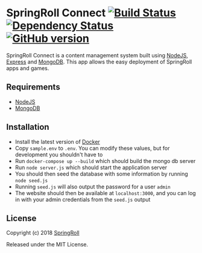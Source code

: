 # SpringRoll Connect [![Build Status](https://travis-ci.org/SpringRoll/SpringRollConnect.svg)](https://travis-ci.org/SpringRoll/SpringRollConnect) [![Dependency Status](https://david-dm.org/SpringRoll/SpringRollConnect.svg)](https://david-dm.org/SpringRoll/SpringRollConnect) [![GitHub version](https://badge.fury.io/gh/SpringRoll%2FSpringRollConnect.svg)](http://badge.fury.io/gh/SpringRoll%2FSpringRollConnect)

SpringRoll Connect is a content management system built using [NodeJS](https://nodejs.org/), [Express](http://expressjs.com/) and [MongoDB](https://www.mongodb.org/). This app allows the easy deployment of SpringRoll apps and games.

## Requirements

* [NodeJS](https://nodejs.org/)
* [MongoDB](https://www.mongodb.org/)

## Installation

* Install the latest version of [Docker](https://www.docker.com/)
* Copy `sample.env` to `.env`. You can modify these values, but for development you shouldn't have to
* Run `docker-compose up --build` which should build the mongo db server
* Run `node server.js` which should start the application server
* You should then seed the database with some information by running `node seed.js`
* Running `seed.js` will also output the password for a user `admin`
* The website should then be available at `localhost:3000`, and you can log in with your admin credentials from the `seed.js` output


## License

Copyright (c) 2018 [SpringRoll](https://github.com/SpringRoll)

Released under the MIT License.
